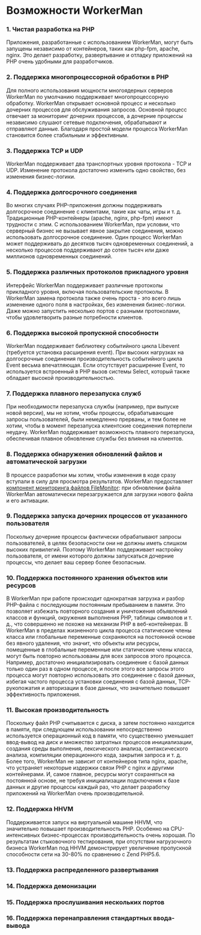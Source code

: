 # Возможности WorkerMan

### 1. Чистая разработка на PHP
Приложения, разработанные с использованием WorkerMan, могут быть запущены независимо от контейнеров, таких как php-fpm, apache, nginx. Это делает разработку, развертывание и отладку приложений на PHP очень удобными для разработчиков.

### 2. Поддержка многопроцессорной обработки в PHP
Для полного использования мощности многоядерных серверов WorkerMan по умолчанию поддерживает многопроцессорную обработку. WorkerMan открывает основной процесс и несколько дочерних процессов для обслуживания запросов. Основной процесс отвечает за мониторинг дочерних процессов, а дочерние процессы независимо слушают сетевые подключения, обрабатывают и отправляют данные. Благодаря простой модели процесса WorkerMan становится более стабильным и эффективным.

### 3. Поддержка TCP и UDP
WorkerMan поддерживает два транспортных уровня протокола - TCP и UDP. Изменение протокола достаточно изменить одно свойство, без изменения бизнес-логики.

### 4. Поддержка долгосрочного соединения
Во многих случаях PHP-приложения должны поддерживать долгосрочное соединение с клиентами, такие как чаты, игры и т. д. Традиционные PHP-контейнеры (apache, nginx, php-fpm) имеют трудности с этим. С использованием WorkerMan, при условии, что серверный бизнес не вызывает явное закрытие соединения, можно использовать долгосрочное соединение. Один процесс WorkerMan может поддерживать до десятков тысяч одновременных соединений, а несколько процессов поддерживают до сотен тысяч или даже миллионов одновременных соединений.

### 5. Поддержка различных протоколов прикладного уровня
Интерфейс WorkerMan поддерживает различные протоколы прикладного уровня, включая пользовательские протоколы. В WorkerMan замена протокола также очень проста - это всего лишь изменение одного поля в настройках, без изменения бизнес-логики. Даже можно запустить несколько портов с разными протоколами, чтобы удовлетворить разные потребности клиентов.

### 6. Поддержка высокой пропускной способности
WorkerMan поддерживает библиотеку событийного цикла Libevent (требуется установка расширения event). При высоких нагрузках на долгосрочные соединения производительность событийного цикла Event весьма впечатляющая. Если отсутствует расширение Event, то используется встроенный в PHP вызов системы Select, который также обладает высокой производительностью.

### 7. Поддержка плавного перезапуска служб
При необходимости перезапуска службы (например, при выпуске новой версии), мы не хотим, чтобы процессы, обрабатывающие запросы пользователей, были немедленно прерваны, и тем более не хотим, чтобы в момент перезапуска клиентские соединения потерпели неудачу. WorkerMan поддерживает возможность плавного перезапуска, обеспечивая плавное обновление службы без влияния на клиентов.

### 8. Поддержка обнаружения обновлений файлов и автоматической загрузки
В процессе разработки мы хотим, чтобы изменения в коде сразу вступали в силу для просмотра результатов. WorkerMan предоставляет [компонент мониторинга файлов FileMonitor](../components/file-monitor.md): при обновлении файла WorkerMan автоматически перезагружается для загрузки нового файла и его активации.

### 9. Поддержка запуска дочерних процессов от указанного пользователя
Поскольку дочерние процессы фактически обрабатывают запросы пользователей, в целях безопасности они не должны иметь слишком высоких привилегий. Поэтому WorkerMan поддерживает настройку пользователя, от имени которого должны запускаться дочерние процессы, что делает ваш сервер более безопасным.

### 10. Поддержка постоянного хранения объектов или ресурсов
В WorkerMan при работе происходит однократная загрузка и разбор PHP-файла с последующим постоянным пребыванием в памяти. Это позволяет избежать повторного создания и уничтожения объявлений классов и функций, окружения выполнения PHP, таблицы символов и т. д., что совершенно не похоже на механизм PHP в веб-контейнерах. В WorkerMan в пределах жизненного цикла процесса статические члены класса или глобальные переменные сохраняются на постоянной основе без явного удаления, что значит, что объекты или ресурсы, помещенные в глобальные переменные или статические члены класса, могут быть повторно использованы для всех запросов этого процесса. Например, достаточно инициализировать соединение с базой данных только один раз в одном процессе, и после этого все запросы этого процесса могут повторно использовать это соединение с базой данных, избегая частого процесса установки соединения с базой данных, TCP-рукопожатия и авторизации в базе данных, что значительно повышает эффективность приложения.

### 11. Высокая производительность
Поскольку файл PHP считывается с диска, а затем постоянно находится в памяти, при следующем использовании непосредственно используется операционный код в памяти, что существенно уменьшает ввод-вывод на диск и множество затратных процессов инициализации, создания среды выполнения, лексического анализа, синтаксического анализа, компиляции операционного кода, закрытия запроса и т. д. Более того, WorkerMan не зависит от контейнеров типа nginx, apache, что устраняет некоторые издержки связи PHP с nginx и другими контейнерами. И, самое главное, ресурсы могут сохраняться на постоянной основе, не требуя инициализации подключения к базе данных и другие процессы каждый раз, что делает разработку приложений на WorkerMan очень производительной.

### 12. Поддержка HHVM
Поддерживается запуск на виртуальной машине HHVM, что значительно повышает производительность PHP. Особенно на CPU-интенсивных бизнес-процессах производительность очень хорошая. По результатам стыковочного тестирования, при отсутствии нагрузочного бизнеса WorkerMan под HHVM демонстрирует увеличение пропускной способности сети на 30-80% по сравнению с Zend PHP5.6.

### 13. Поддержка распределенного развертывания

### 14. Поддержка демонизации

### 15. Поддержка прослушивания нескольких портов

### 16. Поддержка перенаправления стандартных ввода-вывода
